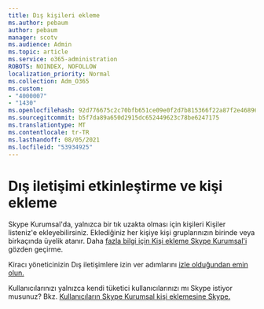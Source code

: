 ```yaml
---
title: Dış kişileri ekleme
ms.author: pebaum
author: pebaum
manager: scotv
ms.audience: Admin
ms.topic: article
ms.service: o365-administration
ROBOTS: NOINDEX, NOFOLLOW
localization_priority: Normal
ms.collection: Adm_O365
ms.custom:
- "4000007"
- "1430"
ms.openlocfilehash: 92d776675c2c70bfb651ce09e0f2d7b815366f22a87f2e468964fa4971d275f4
ms.sourcegitcommit: b5f7da89a650d2915dc652449623c78be6247175
ms.translationtype: MT
ms.contentlocale: tr-TR
ms.lasthandoff: 08/05/2021
ms.locfileid: "53934925"
---
```

# <a name="enable-external-communications-and-add-contacts"></a>Dış iletişimi etkinleştirme ve kişi ekleme

Skype Kurumsal'da, yalnızca bir tık uzakta olması için kişileri Kişiler listeniz'e ekleyebilirsiniz. Eklediğiniz her kişiye kişi gruplarınızın birinde veya birkaçında üyelik atanır. Daha [fazla bilgi için Kişi ekleme Skype Kurumsal'i](https://support.office.com/article/add-a-contact-in-skype-for-business-89338023-2adf-4f5c-90b6-f8b6f72fadd1) gözden geçirme. 

Kiracı yöneticinizin Dış iletişimlere izin ver adımlarını [izle olduğundan emin olun.](https://docs.microsoft.com/skypeforbusiness/set-up-skype-for-business-online/allow-users-to-contact-external-skype-for-business-users)

Kullanıcılarınızı yalnızca kendi tüketici kullanıcılarınızı mı Skype istiyor musunuz? Bkz. [Kullanıcıların Skype Kurumsal kişi eklemesine Skype.](https://docs.microsoft.com/skypeforbusiness/set-up-skype-for-business-online/let-skype-for-business-users-add-skype-contacts) 